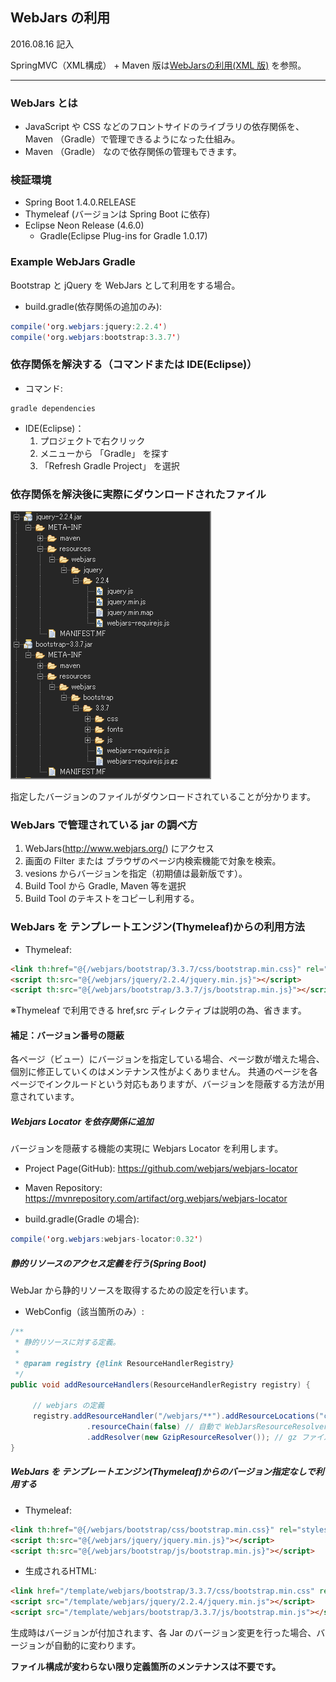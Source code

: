 ## WebJars の利用

2016.08.16 記入

SpringMVC（XML構成） + Maven 版は[WebJarsの利用(XML 版)](webjarsxml.html "WebJarsの利用(XML 版)") を参照。

***

### WebJars とは

*  JavaScript や CSS などのフロントサイドのライブラリの依存関係を、 Maven （Gradle）で管理できるようになった仕組み。
*  Maven （Gradle） なので依存関係の管理もできます。

### 検証環境

* Spring Boot 1.4.0.RELEASE
* Thymeleaf (バージョンは Spring Boot に依存)
* Eclipse Neon Release (4.6.0)
	* Gradle(Eclipse Plug-ins for Gradle 1.0.17)

### Example WebJars Gradle

Bootstrap と jQuery を WebJars として利用をする場合。

* build.gradle(依存関係の追加のみ):
```Java
compile('org.webjars:jquery:2.2.4')
compile('org.webjars:bootstrap:3.3.7')
```

### 依存関係を解決する（コマンドまたは IDE(Eclipse)）

* コマンド:

```shell
gradle dependencies
```

* IDE(Eclipse)：
	1. プロジェクトで右クリック
	1. メニューから 「Gradle」 を探す
	1. 「Refresh Gradle Project」 を選択

### 依存関係を解決後に実際にダウンロードされたファイル


![依存関係を解決後に実際にダウンロードされたファイル](images/webjars_1.png "依存関係を解決後に実際にダウンロードされたファイル")

指定したバージョンのファイルがダウンロードされていることが分かります。


### WebJars で管理されている jar の調べ方

1. WebJars(http://www.webjars.org/) にアクセス
1. 画面の Filter または ブラウザのページ内検索機能で対象を検索。
1. vesions からバージョンを指定（初期値は最新版です）。
1. Build Tool から Gradle, Maven 等を選択
1. Build Tool のテキストをコピーし利用する。

### WebJars を テンプレートエンジン(Thymeleaf)からの利用方法

* Thymeleaf:

```html
<link th:href="@{/webjars/bootstrap/3.3.7/css/bootstrap.min.css}" rel="stylesheet" />
<script th:src="@{/webjars/jquery/2.2.4/jquery.min.js}"></script>
<script th:src="@{/webjars/bootstrap/3.3.7/js/bootstrap.min.js}"></script>
```
※Thymeleaf で利用できる href,src ディレクティブは説明の為、省きます。

#### 補足：バージョン番号の隠蔽

各ページ（ビュー）にバージョンを指定している場合、ページ数が増えた場合、個別に修正していくのはメンテナンス性がよくありません。
共通のページを各ページでインクルードという対応もありますが、バージョンを隠蔽する方法が用意されています。


##### Webjars Locator を依存関係に追加

バージョンを隠蔽する機能の実現に Webjars Locator を利用します。

* Project Page(GitHub): https://github.com/webjars/webjars-locator
* Maven Repository: https://mvnrepository.com/artifact/org.webjars/webjars-locator

* build.gradle(Gradle の場合):
```Java
compile('org.webjars:webjars-locator:0.32')
```

##### 静的リソースのアクセス定義を行う(Spring Boot)

WebJar から静的リソースを取得するための設定を行います。

* WebConfig（該当箇所のみ）:

```Java
/**
 * 静的リソースに対する定義。
 *
 * @param registry {@link ResourceHandlerRegistry}
 */
public void addResourceHandlers(ResourceHandlerRegistry registry) {

	 // webjars の定義
	 registry.addResourceHandler("/webjars/**").addResourceLocations("classpath:/META-INF/resources/webjars/")
				 .resourceChain(false) // 自動で WebJarsResourceResolver が有効化される。
				 .addResolver(new GzipResourceResolver()); // gz ファイルへのアクセス有効化。
}
```



##### WebJars を テンプレートエンジン(Thymeleaf)からのバージョン指定なしで利用する

* Thymeleaf:

```html
<link th:href="@{/webjars/bootstrap/css/bootstrap.min.css}" rel="stylesheet" />
<script th:src="@{/webjars/jquery/jquery.min.js}"></script>
<script th:src="@{/webjars/bootstrap/js/bootstrap.min.js}"></script>
```

* 生成されるHTML:

```html
<link href="/template/webjars/bootstrap/3.3.7/css/bootstrap.min.css" rel="stylesheet" />
<script src="/template/webjars/jquery/2.2.4/jquery.min.js"></script>
<script src="/template/webjars/bootstrap/3.3.7/js/bootstrap.min.js"></script>
```

生成時はバージョンが付加されます、各 Jar のバージョン変更を行った場合、バージョンが自動的に変わります。

**ファイル構成が変わらない限り定義箇所のメンテナンスは不要です。**

